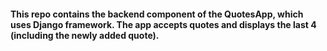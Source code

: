 #### This repo contains the backend component of the QuotesApp, which uses Django framework. The app accepts quotes and displays the last 4 (including the newly added quote). 
